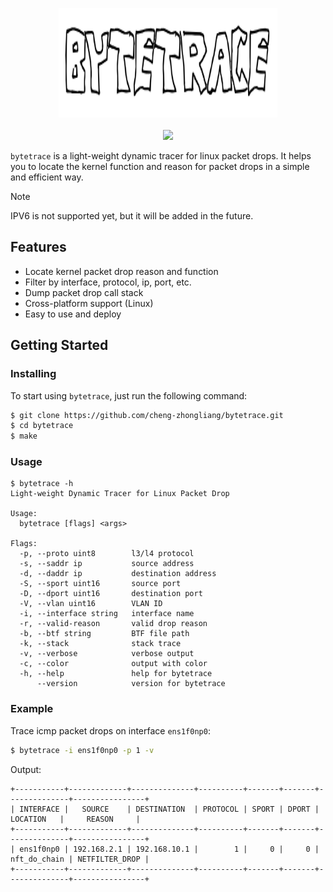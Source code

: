 <p align="center">
<img 
    src="logo.png" 
    width="350" height="175" border="0" alt="bytetrace">
<br><br>
<a title="License" target="_blank" href="https://github.com/cheng-zhongliang/bytetrace/blob/master/LICENSE"><img src="https://img.shields.io/github/license/cheng-zhongliang/bytetrace?style=flat-square"></a>
</p>

`bytetrace` is a light-weight dynamic tracer for linux packet drops. It helps you to locate the kernel function and reason for packet drops in a simple and efficient way.

> [!NOTE]
> IPV6 is not supported yet, but it will be added in the future.

## Features

- Locate kernel packet drop reason and function
- Filter by interface, protocol, ip, port, etc.
- Dump packet drop call stack
- Cross-platform support (Linux)
- Easy to use and deploy

## Getting Started

### Installing

To start using `bytetrace`, just run the following command:

```sh
$ git clone https://github.com/cheng-zhongliang/bytetrace.git
$ cd bytetrace
$ make
```

### Usage

```
$ bytetrace -h
Light-weight Dynamic Tracer for Linux Packet Drop

Usage:
  bytetrace [flags] <args>

Flags:
  -p, --proto uint8        l3/l4 protocol
  -s, --saddr ip           source address
  -d, --daddr ip           destination address
  -S, --sport uint16       source port
  -D, --dport uint16       destination port
  -V, --vlan uint16        VLAN ID
  -i, --interface string   interface name
  -r, --valid-reason       valid drop reason
  -b, --btf string         BTF file path
  -k, --stack              stack trace
  -v, --verbose            verbose output
  -c, --color              output with color
  -h, --help               help for bytetrace
      --version            version for bytetrace
```

### Example

Trace icmp packet drops on interface `ens1f0np0`:

```sh
$ bytetrace -i ens1f0np0 -p 1 -v
```

Output:

```
+-----------+-------------+--------------+----------+-------+-------+--------------+----------------+
| INTERFACE |   SOURCE    | DESTINATION  | PROTOCOL | SPORT | DPORT |   LOCATION   |     REASON     |
+-----------+-------------+--------------+----------+-------+-------+--------------+----------------+
| ens1f0np0 | 192.168.2.1 | 192.168.10.1 |        1 |     0 |     0 | nft_do_chain | NETFILTER_DROP |
+-----------+-------------+--------------+----------+-------+-------+--------------+----------------+
```